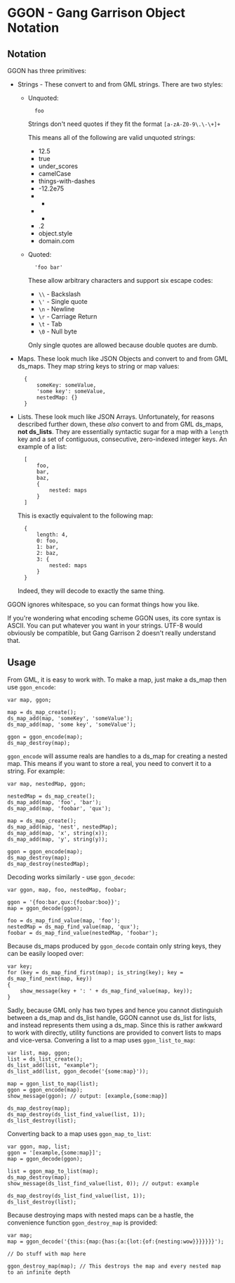 GGON - Gang Garrison Object Notation
====================================

Notation
--------

GGON has three primitives:

* Strings - These convert to and from GML strings. There are two styles:
    * Unquoted:
    
            foo
    
      Strings don't need quotes if they fit the format `[a-zA-Z0-9\.\-\+]+`
    
      This means all of the following are valid unquoted strings:
    
      * 12.5
      * true
      * under_scores
      * camelCase
      * things-with-dashes
      * -12.2e75
      * -
      * +
      * .2
      * object.style
      * domain.com
    * Quoted:
    
            'foo bar'
    
      These allow arbitrary characters and support six escape codes:
    
      * `\\` - Backslash
      * `\'` - Single quote
      * `\n` - Newline
      * `\r` - Carriage Return
      * `\t` - Tab
      * `\0` - Null byte
    
      Only single quotes are allowed because double quotes are dumb.
    
* Maps. These look much like JSON Objects and convert to and from GML ds_maps. They map string keys to string or map values:
  
        {
            someKey: someValue,
            'some key': someValue,
            nestedMap: {}
        }

* Lists. These look much like JSON Arrays. Unfortunately, for reasons described further down, these *also* convert to and from GML ds\_maps, **not ds\_lists**. They are essentially syntactic sugar for a map with a `length` key and a set of contiguous, consecutive, zero-indexed integer keys. An example of a list:

        [
            foo,
            bar,
            baz,
            {
                nested: maps
            }
        ]

    This is exactly equivalent to the following map:

        {
            length: 4,
            0: foo,
            1: bar,
            2: baz,
            3: {
                nested: maps
            }
        }

    Indeed, they will decode to exactly the same thing.

GGON ignores whitespace, so you can format things how you like.

If you're wondering what encoding scheme GGON uses, its core syntax is ASCII. You can put whatever you want in your strings. UTF-8 would obviously be compatible, but Gang Garrison 2 doesn't really understand that.

Usage
-----

From GML, it is easy to work with. To make a map, just make a ds\_map then use `ggon_encode`:

    var map, ggon;
    
    map = ds_map_create();
    ds_map_add(map, 'someKey', 'someValue');
    ds_map_add(map, 'some key', 'someValue');
    
    ggon = ggon_encode(map);
    ds_map_destroy(map);

`ggon_encode` will assume reals are handles to a ds_map for creating a nested map. This means if you want to store a real, you need to convert it to a string. For example:

    var map, nestedMap, ggon;
    
    nestedMap = ds_map_create();
    ds_map_add(map, 'foo', 'bar');
    ds_map_add(map, 'foobar', 'qux');
    
    map = ds_map_create();
    ds_map_add(map, 'nest', nestedMap);
    ds_map_add(map, 'x', string(x));
    ds_map_add(map, 'y', string(y));
    
    ggon = ggon_encode(map);
    ds_map_destroy(map);
    ds_map_destroy(nestedMap);

Decoding works similarly - use `ggon_decode`:

    var ggon, map, foo, nestedMap, foobar;
    
    ggon = '{foo:bar,qux:{foobar:boo}}';
    map = ggon_decode(ggon);
    
    foo = ds_map_find_value(map, 'foo');
    nestedMap = ds_map_find_value(map, 'qux');
    foobar = ds_map_find_value(nestedMap, 'foobar');

Because ds\_maps produced by `ggon_decode` contain only string keys, they can be easily looped over:

    var key;
    for (key = ds_map_find_first(map); is_string(key); key = ds_map_find_next(map, key))
    {
        show_message(key + ': ' + ds_map_find_value(map, key));
    }

Sadly, because GML only has two types and hence you cannot distinguish between a ds\_map and ds\_list handle, GGON cannot use ds\_list for lists, and instead represents them using a ds\_map. Since this is rather awkward to work with directly, utility functions are provided to convert lists to maps and vice-versa. Convering a list to a map uses `ggon_list_to_map`:

    var list, map, ggon;
    list = ds_list_create();
    ds_list_add(list, "example");
    ds_list_add(list, ggon_decode('{some:map}'));
    
    map = ggon_list_to_map(list);
    ggon = ggon_encode(map);
    show_message(ggon); // output: [example,{some:map}]
    
    ds_map_destroy(map);
    ds_map_destroy(ds_list_find_value(list, 1));
    ds_list_destroy(list);

Converting back to a map uses `ggon_map_to_list`:

    var ggon, map, list;
    ggon = '[example,{some:map}]';
    map = ggon_decode(ggon);
    
    list = ggon_map_to_list(map);
    ds_map_destroy(map);
    show_message(ds_list_find_value(list, 0)); // output: example
    
    ds_map_destroy(ds_list_find_value(list, 1));
    ds_list_destroy(list);

Because destroying maps with nested maps can be a hastle, the convenience function `ggon_destroy_map` is provided:

    var map;
    map = ggon_decode('{this:{map:{has:{a:{lot:{of:{nesting:wow}}}}}}}');
    
    // Do stuff with map here
    
    ggon_destroy_map(map); // This destroys the map and every nested map to an infinite depth
